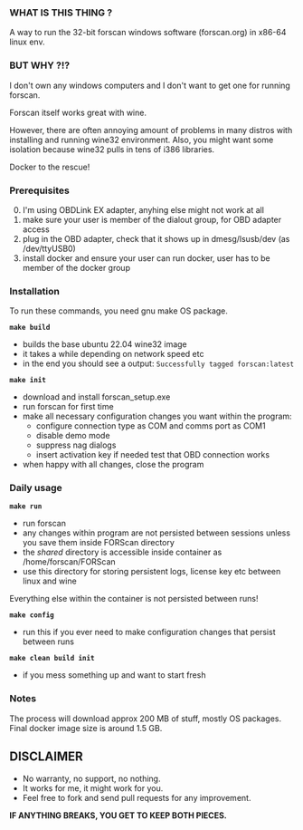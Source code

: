 ### WHAT IS THIS THING ?
A way to run the 32-bit forscan windows software (forscan.org) in x86-64 linux env.


### BUT WHY ?!?
I don't own any windows computers and I don't want to get one for running forscan.

Forscan itself works great with wine.

However, there are often annoying amount of problems in many distros with installing and running wine32 environment. Also, you might want some isolation because wine32 pulls in tens of i386 libraries.

Docker to the rescue!


### Prerequisites

0) I'm using OBDLink EX adapter, anyhing else might not work at all
1) make sure your user is member of the dialout group, for OBD adapter access
2) plug in the OBD adapter, check that it shows up in dmesg/lsusb/dev (as /dev/ttyUSB0)
3) install docker and ensure your user can run docker, user has to be member of the docker group


### Installation
To run these commands, you need gnu make OS package.

**`make build`**
 * builds the base ubuntu 22.04 wine32 image
 * it takes a while depending on network speed etc
 * in the end you should see a output:
   `Successfully tagged forscan:latest`

**`make init`**
 * download and install forscan_setup.exe
 * run forscan for first time
 * make all necessary configuration changes you want within the program:
   * configure connection type as COM and comms port as COM1
   * disable demo mode
   * suppress nag dialogs
   * insert activation key if needed
    test that OBD connection works
 * when happy with all changes, close the program


### Daily usage
**`make run`**
 * run forscan
 * any changes within program are not persisted between sessions unless you save them inside FORScan directory
 * the *shared* directory is accessible inside container as /home/forscan/FORScan
 * use this directory for storing persistent logs, license key etc between linux and wine

Everything else within the container is not persisted between runs!

**`make config`**
 * run this if you ever need to make configuration changes that persist between runs

**`make clean build init`**
 * if you mess something up and want to start fresh


### Notes
The process will download approx 200 MB of stuff, mostly OS packages.
Final docker image size is around 1.5 GB.


## DISCLAIMER
* No warranty, no support, no nothing.
* It works for me, it might work for you.
* Feel free to fork and send pull requests for any improvement.

**IF ANYTHING BREAKS, YOU GET TO KEEP BOTH PIECES.**

